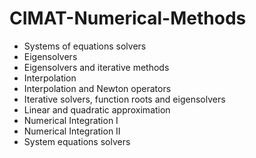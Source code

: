 # CIMAT-Numerical-Methods

- Systems of equations solvers
- Eigensolvers
- Eigensolvers and iterative methods
- Interpolation
- Interpolation and Newton operators
- Iterative solvers, function roots and eigensolvers
- Linear and quadratic approximation
- Numerical Integration I
- Numerical Integration II
- System equations solvers
